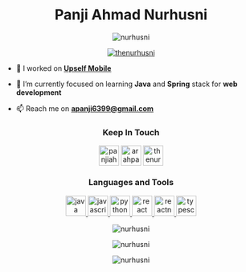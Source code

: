 <h1 align="center" font-weight"bold">Panji Ahmad Nurhusni</h1>

<p align="center"> <img src="https://komarev.com/ghpvc/?username=nurhusni&style=flat&label=Profile+Views" alt="nurhusni" /> </p>

<p align="center"> <a href="https://twitter.com/thenurhusni" target="blank"><img src="https://img.shields.io/twitter/follow/thenurhusni?logo=twitter&style=for-the-badge" alt="thenurhusni" /></a> </p>

- 🔭 I worked on **[Upself Mobile](https://github.com/Upself-ID/upself-mobile)**

- 🌱 I’m currently focused on learning **Java** and **Spring** stack for **web development**

- 📫 Reach me on **apanji6399@gmail.com**

<h3 align="center">Keep In Touch</h3>
<p align="center">
    <a href="https://linkedin.com/in/panjiahmadn" target="blank"><img align="center" src="https://img.icons8.com/fluency/48/000000/linkedin.png" alt="panjiahmadn" height="40" width="40" /></a>
    <a href="https://stackoverflow.com/users/8073417/arahpanah" target="blank"><img align="center" src="https://img.icons8.com/fluency/48/000000/stackoverflow.png" alt="arahpanah" height="40" width="40" /></a>
    <a href="https://twitter.com/thenurhusni" target="blank"><img align="center" src="https://img.icons8.com/color/48/000000/twitter--v1.png" alt="thenurhusni" height="40" width="40" /></a>
</p>

<h3 align="center">Languages and Tools</h3>
<p align="center"> 
    <a href="https://www.java.com/" target="_blank"> <img src="https://img.icons8.com/color/48/000000/java-coffee-cup-logo--v1.png" alt="java" width="40" height="40"/> </a> 
    <a href="https://www.javascript.com/" target="_blank"> <img src="https://img.icons8.com/color/48/000000/javascript--v1.png" alt="javascript" width="40" height="40"/> </a> 
    <a href="https://www.python.org" target="_blank"> <img src="https://img.icons8.com/color/48/000000/python--v1.png" alt="python" width="40" height="40"/> </a> 
    <a href="https://reactjs.org/" target="_blank"> <img src="https://img.icons8.com/plasticine/100/000000/react.png" alt="react" width="40" height="40"/> </a> 
    <a href="https://reactnative.dev/" target="_blank"> <img src="https://img.icons8.com/color/48/000000/react-native.png" alt="reactnative" width="40" height="40"/> </a> 
    <a href="https://www.typescriptlang.org/" target="_blank"> <img src="https://img.icons8.com/color/48/000000/typescript.png" alt="typescript" width="40" height="40"/> </a>
</p>

<p align="center">
    <img align="center" src="https://github-readme-stats.vercel.app/api?username=nurhusni&show_icons=true&locale=en&include_all_commits=true&theme=onedark&hide_border=true&count_private=true" alt="nurhusni" />
</p>

<p align="center">
    <img align="center" src="https://github-readme-stats.vercel.app/api/top-langs/?username=nurhusni&show_icons=true&locale=en&layout=compact&theme=onedark&hide_border=true&langs_count=10" alt="nurhusni" />
</p>

<p align="center">
    <img align="center" src="https://github-readme-streak-stats.herokuapp.com/?user=nurhusni&theme=onedark&hide_border=true" alt="nurhusni" />
</p>
